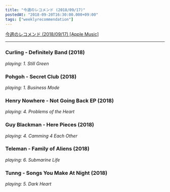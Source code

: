 ```yaml
---
title: "今週のレコメンド (2018/09/17)"
postedAt: "2018-09-20T16:30:00.000+09:00"
tags: ["weeklyrecommendation"]
---
```


[今週のレコメンド (2018/09/17) \[Apple Music\]](https://itunes.apple.com/jp/playlist/%E4%BB%8A%E9%80%B1%E3%81%AE%E3%83%AC%E3%82%B3%E3%83%A1%E3%83%B3%E3%83%89-2018-09-17/pl.u-zPyLbyPtMpdaXj)

---

### Curling - Definitely Band (2018)

_playing: 1\. Still Green_

### Pohgoh - Secret Club (2018)

_playing: 1\. Business Mode_

### Henry Nowhere - Not Going Back EP (2018)

_playing: 4\. Problems of the Heart_

### Guy Blackman - Here Pieces (2018)

_playing: 4\. Camming 4 Each Other_

### Teleman - Family of Aliens (2018)

_playing: 6\. Submarine Life_

### Tunng - Songs You Make At Night (2018)

_playing: 5\. Dark Heart_